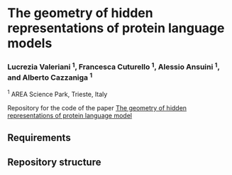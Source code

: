 # The geometry of hidden representations of protein language models
### Lucrezia Valeriani $^1$, Francesca Cuturello $^1$, Alessio Ansuini $^1$, and Alberto Cazzaniga $^1$ 
$^1$ AREA Science Park, Trieste, Italy

Repository for the code of the paper [The geometry of hidden representations of protein language model](https://www.biorxiv.org/content/10.1101/2022.10.24.513504v1)

## Requirements

## Repository structure
